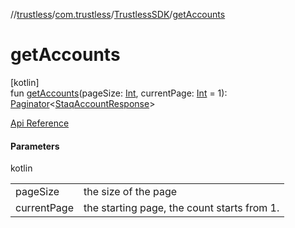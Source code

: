 //[trustless](../../../index.md)/[com.trustless](../index.md)/[TrustlessSDK](index.md)/[getAccounts](get-accounts.md)

# getAccounts

[kotlin]\
fun [getAccounts](get-accounts.md)(pageSize: [Int](https://kotlinlang.org/api/latest/jvm/stdlib/kotlin/-int/index.html), currentPage: [Int](https://kotlinlang.org/api/latest/jvm/stdlib/kotlin/-int/index.html) = 1): [Paginator](../../com.trustless.paginator/-paginator/index.md)&lt;[StaqAccountResponse](../../com.trustless.requests.accounts/-staq-account-response/index.md)&gt;

[Api Reference](https://developer.staq.io/docs/apis/accounts#/Accounts/List%20all%20customer's%20accounts)

#### Parameters

kotlin

| | |
|---|---|
| pageSize | the size of the page |
| currentPage | the starting page, the count starts from 1. |
